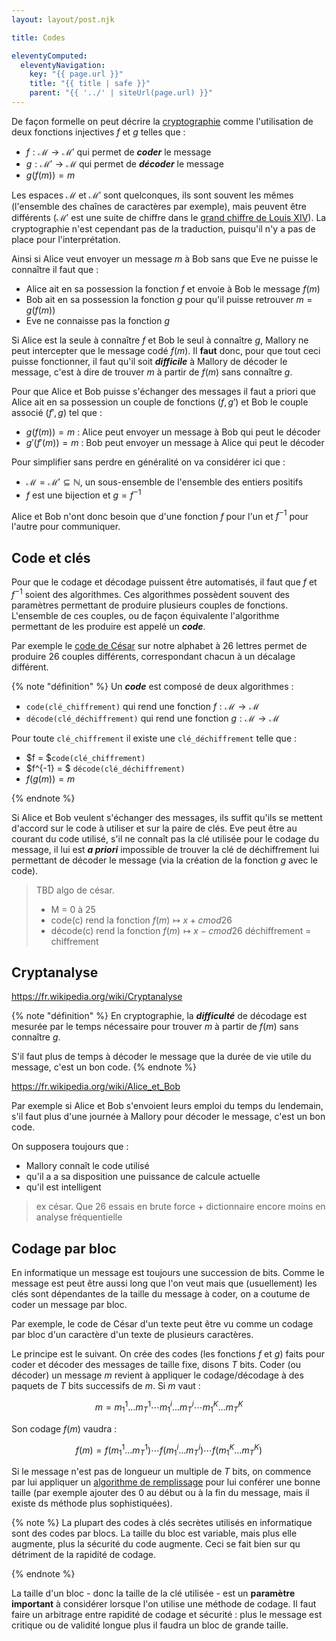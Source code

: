```yaml
---
layout: layout/post.njk

title: Codes

eleventyComputed:
  eleventyNavigation:
    key: "{{ page.url }}"
    title: "{{ title | safe }}"
    parent: "{{ '../' | siteUrl(page.url) }}"
---
```


De façon formelle on peut décrire la [cryptographie](https://fr.wikipedia.org/wiki/Cryptographie) comme l'utilisation de deux fonctions injectives $f$ et $g$ telles que :

* $f: \mathcal{M} \rightarrow \mathcal{M}'$ qui permet de ***coder*** le message
* $g: \mathcal{M}' \rightarrow \mathcal{M}$ qui permet de ***décoder*** le message
* $g(f(m)) = m$

Les espaces $\mathcal{M}$ et $\mathcal{M}'$ sont quelconques, ils sont souvent les mêmes (l'ensemble des chaînes de caractères par exemple), mais peuvent être différents ($\mathcal{M}'$ est une suite de chiffre dans le [grand chiffre de Louis XIV](https://fr.wikipedia.org/wiki/Grand_Chiffre)). La cryptographie n'est cependant pas de la traduction, puisqu'il n'y a pas de place pour l'interprétation.

Ainsi si Alice veut envoyer un message $m$ à Bob sans que Eve ne puisse le connaître il faut que :

* Alice ait en sa possession la fonction $f$ et envoie à Bob le message $f(m)$
* Bob ait en sa possession la fonction $g$ pour qu'il puisse retrouver $m = g(f(m))$
* Eve ne connaisse pas la fonction $g$

Si Alice est la seule à connaître $f$ et Bob le seul à connaître $g$, Mallory ne peut intercepter que le message codé $f(m)$. Il **faut** donc, pour que tout ceci puisse fonctionner, il faut qu'il soit ***difficile*** à Mallory de décoder le message, c'est à dire de trouver $m$ à partir de $f(m)$ sans connaître $g$.

Pour que Alice et Bob puisse s'échanger des messages il faut a priori que Alice ait en sa possession un couple de fonctions $(f, g')$ et Bob le couple associé $(f', g)$ tel que :

* $g(f(m)) = m$ : Alice peut envoyer un message à Bob qui peut le décoder
* $g'(f'(m)) = m$ : Bob peut envoyer un message à Alice qui peut le décoder

Pour simplifier sans perdre en généralité on va considérer ici que :

* $\mathcal{M} = \mathcal{M}' \subseteq \mathbb{N}$, un sous-ensemble de l'ensemble des entiers positifs
* $f$ est une bijection et $g = f^{-1}$

Alice et Bob n'ont donc besoin que d'une fonction $f$ pour l'un et $f^{-1}$ pour l'autre pour communiquer.

## Code et clés

Pour que le codage et décodage puissent être automatisés, il faut que $f$ et $f^{-1}$ soient des algorithmes. Ces algorithmes possèdent souvent des paramètres permettant de produire plusieurs couples de fonctions. L'ensemble de ces couples, ou de façon équivalente l'algorithme permettant de les produire est appelé un ***code***.

Par exemple le [code de César](https://fr.wikipedia.org/wiki/Chiffrement_par_d%C3%A9calage) sur notre alphabet à 26 lettres permet de produire 26 couples différents, correspondant chacun à un décalage différent.

{% note "définition" %}
Un ***code*** est composé de deux algorithmes :

* `code(clé_chiffrement)` qui rend une fonction $f: \mathcal{M} \rightarrow \mathcal{M}$
* `décode(clé_déchiffrement)` qui rend une fonction $g: \mathcal{M} \rightarrow \mathcal{M}$

Pour toute `clé_chiffrement` il existe une `clé_déchiffrement` telle que :

* $f = $`code(clé_chiffrement)`
* $f^{-1} = $ `décode(clé_déchiffrement)`
* $f(g(m)) = m$

{% endnote %}

Si Alice et Bob veulent s'échanger des messages, ils suffit qu'ils se mettent d'accord sur le code à utiliser et sur la paire de clés. Eve peut être au courant du code utilisé, s'il ne connaît pas la clé utilisée pour le codage du message, il lui est ***a priori*** impossible de trouver la clé de déchiffrement lui permettant de décoder le message (via la création de la fonction $g$ avec le code).

> TBD algo de césar.
>
> * M = 0 à 25
> * code(c) rend la fonction $f(m) \mapsto x + c mod 26$
> * décode(c) rend la fonction $f(m) \mapsto x - c mod 26$
> déchiffrement = chiffrement

## Cryptanalyse

<https://fr.wikipedia.org/wiki/Cryptanalyse>

{% note "définition" %}
En cryptographie, la ***difficulté*** de décodage est mesurée par le temps nécessaire pour trouver $m$ à partir de $f(m)$ sans connaître $g$.

S'il faut plus de temps à décoder le message que la durée de vie utile du message, c'est un bon code.
{% endnote %}

<https://fr.wikipedia.org/wiki/Alice_et_Bob>

Par exemple si Alice et Bob s'envoient leurs emploi du temps du lendemain, s'il faut plus d'une journée à Mallory pour décoder le message, c'est un bon code.

On supposera toujours que :

* Mallory connaît le code utilisé
* qu'il a a sa disposition une puissance de calcule actuelle
* qu'il est intelligent

> ex césar. Que 26 essais en brute force + dictionnaire
> encore moins en analyse fréquentielle

## Codage par bloc

En informatique un message est toujours une succession de bits. Comme le message est peut être aussi long que l'on veut mais que (usuellement) les clés sont dépendantes de la taille du message à coder, on a coutume de coder un message par bloc.

Par exemple, le code de César d'un texte peut être vu comme un codage par bloc d'un caractère d'un texte de plusieurs caractères.

Le principe est le suivant. On crée des codes (les fonctions $f$ et $g$) faits pour coder et décoder des messages de taille fixe, disons $T$ bits. Coder (ou décoder) un message $m$ revient à appliquer le codage/décodage à des paquets de $T$ bits successifs de $m$. Si $m$ vaut :

$$
m = m^1_1\dots m^1_T\cdots m^i_1\dots m^i_T\cdots m^K_1\dots m^K_T
$$

Son codage $f(m)$ vaudra :

$$
f(m) = f(m^1_1\dots m^1_T)\cdots f(m^i_1\dots m^i_T)\cdots f(m^K_1\dots m^K_T)
$$

Si le message n'est pas de longueur un multiple de $T$ bits, on commence par lui appliquer un [algorithme de remplissage](https://fr.wikipedia.org/wiki/Remplissage_(cryptographie)) pour lui conférer une bonne taille (par exemple ajouter des 0 au début ou à la fin du message, mais il existe ds méthode plus sophistiquées).

{% note %}
La plupart des codes à clés secrètes utilisés en informatique sont des codes par blocs. La taille du bloc est variable, mais plus elle augmente, plus la sécurité du code augmente. Ceci se fait bien sur qu détriment de la rapidité de codage.

{% endnote %}

La taille d'un bloc - donc la taille de la clé utilisée - est  un **paramètre important** à considérer lorsque l'on utilise une méthode de codage. Il faut faire un arbitrage entre rapidité de codage et sécurité : plus le message est critique ou de validité longue plus il faudra un bloc de grande taille.

